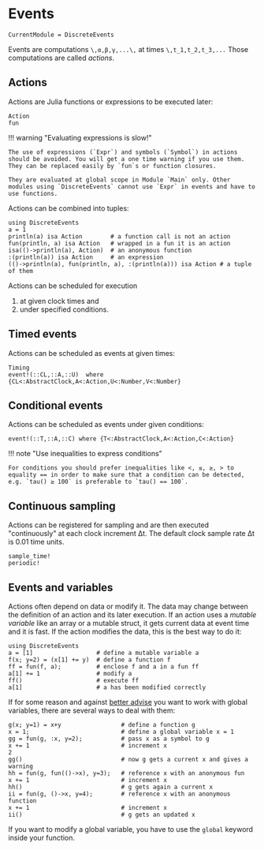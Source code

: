 # Events

```@meta
CurrentModule = DiscreteEvents
```

Events are computations ``\,α,β,γ,...\,`` at times ``\,t_1,t_2,t_3,...`` Those computations are called *actions*.

## Actions

Actions are Julia functions or expressions to be executed later:

```@docs
Action
fun
```

!!! warning "Evaluating expressions is slow!"

    The use of expressions (`Expr`) and symbols (`Symbol`) in actions should be avoided. You will get a one time warning if you use them. They can be replaced easily by `fun`s or function closures. 
    
    They are evaluated at global scope in Module `Main` only. Other modules using `DiscreteEvents` cannot use `Expr` in events and have to use functions.

Actions can be combined into tuples:

```@repl events
using DiscreteEvents
a = 1
println(a) isa Action        # a function call is not an action
fun(println, a) isa Action   # wrapped in a fun it is an action
isa(()->println(a), Action)  # an anonymous function
:(println(a)) isa Action     # an expression
(()->println(a), fun(println, a), :(println(a))) isa Action # a tuple of them
```

Actions can be scheduled for execution

1. at given clock times and
2. under specified conditions.

## Timed events

Actions can be scheduled as events at given times:

```@docs
Timing
event!(::CL,::A,::U)  where {CL<:AbstractClock,A<:Action,U<:Number,V<:Number}
```

## Conditional events

Actions can be scheduled as events under given conditions:

```@docs
event!(::T,::A,::C) where {T<:AbstractClock,A<:Action,C<:Action}
```

!!! note "Use inequalities to express conditions"

    For conditions you should prefer inequalities like <, ≤, ≥, > to equality == in order to make sure that a condition can be detected, e.g. `tau() ≥ 100` is preferable to `tau() == 100`.

## Continuous sampling

Actions can be registered for sampling and are then executed "continuously" at each clock increment Δt. The default clock sample rate Δt is 0.01 time units.

```@docs
sample_time!
periodic!
```

## Events and variables

Actions often depend on data or modify it. The data may change between the definition of an action and its later execution. If an action uses a *mutable variable* like an array or a mutable struct, it gets current data at event time and it is fast. If the action modifies the data, this is the best way to do it:

```@repl events
using DiscreteEvents
a = [1]                  # define a mutable variable a
f(x; y=2) = (x[1] += y)  # define a function f
ff = fun(f, a);          # enclose f and a in a fun ff
a[1] += 1                # modify a
ff()                     # execute ff
a[1]                     # a has been modified correctly
```

If for some reason and against [better advise](https://docs.julialang.org/en/v1/manual/performance-tips/#Avoid-global-variables-1) you want to work with global variables, there are several ways to deal with them:

```@repl events
g(x; y=1) = x+y                 # define a function g
x = 1;                          # define a global variable x = 1
gg = fun(g, :x, y=2);           # pass x as a symbol to g
x += 1                          # increment x
2
gg()                            # now g gets a current x and gives a warning
hh = fun(g, fun(()->x), y=3);   # reference x with an anonymous fun
x += 1                          # increment x
hh()                            # g gets again a current x
ii = fun(g, ()->x, y=4);        # reference x with an anonymous function
x += 1                          # increment x
ii()                            # g gets an updated x
```

If you want to modify a global variable, you have to use the `global` keyword inside your function.
